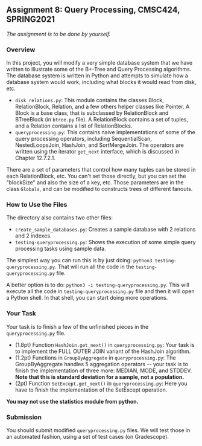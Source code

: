 ## Assignment 8: Query Processing, CMSC424, SPRING2021

*The assignment is to be done by yourself.*

### Overview

In this project, you will modify a very simple database system that we have written to illustrate some of the B+-Tree and Query Processing algorithms. 
The database system is written in Python and attempts to simulate how a database system would work, including what blocks it would read from disk, etc.

* `disk_relations.py`: This module contains the classes Block, RelationBlock, Relation, and a few others helper classes like Pointer. A Block is a base class, 
that is subclassed by RelationBlock and BTreeBlock (in `btree.py` file). A RelationBlock contains a set of tuples, and a Relation contains a list of RelationBlocks. 
* `queryprocessing.py`: This contains naive implementations of some of the query processing operators, including SequentialScan, NestedLoopsJoin, HashJoin, and SortMergeJoin. The operators are written using the iterator `get_next` interface, which is discussed in Chapter 12.7.2.1.

There are a set of parameters that control how many tuples can be stored in each RelationBlock, etc. You can't set those directly, but you can set the "blockSize" and also the size of a key, etc. Those parameters are in the class `Globals`, and can be modified to constructs trees of different fanouts.

### How to Use the Files

The directory also contains two other files:
* `create_sample_databases.py`: Creates a sample database with 2 relations and 2 indexes.
* `testing-queryprocessing.py`: Shows the execution of some simple query processing tasks using sample data. 

The simplest way you can run this is by just doing: `python3 testing-queryprocessing.py`. That will run all the code in the `testing-queryprocessing.py` file.

A better option is to do: `python3 -i testing-queryprocessing.py`. This will execute all the code in `testing-queryprocessing.py` file and then it will open a Python shell. In that shell, you can start doing more operations.

### Your Task

Your task is to finish a few of the unfinished pieces in the `queryprocessing.py` file.
* (1.8pt) Function `HashJoin.get_next()` in `queryprocessing.py`: Your task is to implement the FULL OUTER JOIN variant of the HashJoin algorithm.
* (1.2pt) Functions in `GroupByAggregate` in `queryprocessing.py`: The GroupByAggregate handles 5 aggregation operators -- your task is to finish the implementation of three more: MEDIAN, MODE, and STDDEV. **Note that this is standard deviation for a sample, not a population.**
* (2pt) Function `SetExcept.get_next()` in `queryprocessing.py`: Here you have to finish the implementation of the SetExcept operation.

**You may not use the statistics module from python.**

### Submission
You should submit modified `queryprocessing.py` files. We will test those in an automated fashion, using a set of test cases (on Gradescope).

